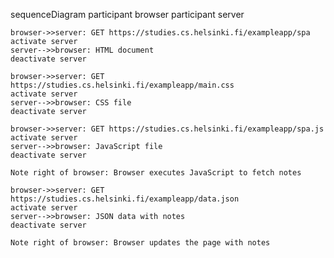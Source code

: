 sequenceDiagram
    participant browser
    participant server

    browser->>server: GET https://studies.cs.helsinki.fi/exampleapp/spa
    activate server
    server-->>browser: HTML document
    deactivate server

    browser->>server: GET https://studies.cs.helsinki.fi/exampleapp/main.css
    activate server
    server-->>browser: CSS file
    deactivate server

    browser->>server: GET https://studies.cs.helsinki.fi/exampleapp/spa.js
    activate server
    server-->>browser: JavaScript file
    deactivate server

    Note right of browser: Browser executes JavaScript to fetch notes

    browser->>server: GET https://studies.cs.helsinki.fi/exampleapp/data.json
    activate server
    server-->>browser: JSON data with notes
    deactivate server

    Note right of browser: Browser updates the page with notes

